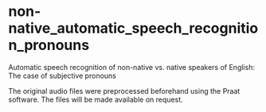 # non-native_automatic_speech_recognition_pronouns
Automatic speech recognition of non-native vs. native speakers of English: The case of subjective pronouns

The original audio files were preprocessed beforehand using the Praat software. The files will be made available on request. 
